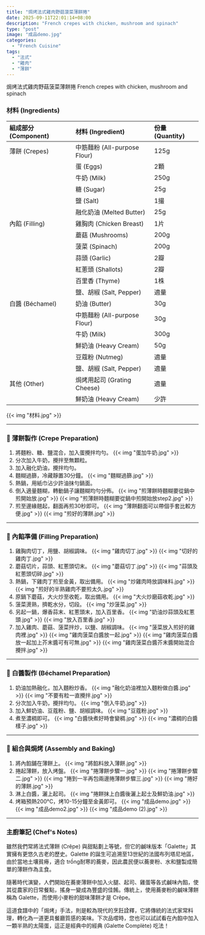 ```yaml
---
title: "焗烤法式雞肉野菇菠菜薄餅捲"
date: 2025-09-11T22:01:14+08:00
description: "French crepes with chicken, mushroom and spinach"
type: "post"
image: "成品demo.jpg"
categories:
  - "French Cuisine"
tags:
  - "法式"
  - "雞肉"
  - "薄餅"
---
```

焗烤法式雞肉野菇菠菜薄餅捲
French crepes with chicken, mushroom and spinach

### 材料 (Ingredients)

| 組成部分 (Component) | 材料 (Ingredient)            | 份量 (Quantity) |
| :------------------- | :--------------------------- | :-------------- |
| 薄餅 (Crepes)        | 中筋麵粉 (All-purpose Flour) | 125g            |
|                      | 蛋 (Eggs)                    | 2顆             |
|                      | 牛奶 (Milk)                  | 250g            |
|                      | 糖 (Sugar)                   | 25g             |
|                      | 鹽 (Salt)                    | 1撮             |
|                      | 融化奶油 (Melted Butter)     | 25g             |
| 內餡 (Filling)       | 雞胸肉 (Chicken Breast)      | 1片             |
|                      | 蘑菇 (Mushrooms)             | 200g            |
|                      | 菠菜 (Spinach)               | 200g            |
|                      | 蒜頭 (Garlic)                | 2瓣             |
|                      | 紅蔥頭 (Shallots)            | 2瓣             |
|                      | 百里香 (Thyme)               | 1株             |
|                      | 鹽、胡椒 (Salt, Pepper)      | 適量            |
| 白醬 (Béchamel)     | 奶油 (Butter)                | 30g             |
|                      | 中筋麵粉 (All-purpose Flour) | 30g             |
|                      | 牛奶 (Milk)                  | 300g            |
|                      | 鮮奶油 (Heavy Cream)         | 50g             |
|                      | 豆蔻粉 (Nutmeg)              | 適量            |
|                      | 鹽、胡椒 (Salt, Pepper)      | 適量            |
| 其他 (Other)         | 焗烤用起司 (Grating Cheese)  | 適量            |
|                      | 鮮奶油 (Heavy Cream)         | 少許            |

{{< img "材料.jpg" >}}

---

### 🥞 薄餅製作 (Crepe Preparation)

1. 將麵粉、糖、鹽混合，加入蛋攪拌均勻。
   {{< img "蛋加牛奶.jpg" >}}
2. 分次加入牛奶，攪拌至無顆粒。
3. 加入融化奶油，攪拌均勻。
4. 麵糊過篩，冷藏靜置30分鐘。
   {{< img "麵糊過篩.jpg" >}}
5. 熱鍋，用紙巾沾少許油抹勻鍋面。
6. 倒入適量麵糊，轉動鍋子讓麵糊均勻分佈。
   {{< img "煎薄餅時麵糊要從鍋中煎開始放.jpg" >}}
   {{< img "煎薄餅時麵糊要從鍋中煎開始放step2.jpg" >}}
7. 煎至邊緣翹起，翻面再煎30秒即可。
   {{< img "薄餅翻面可以帶個手套比較方便.jpg" >}}
   {{< img "煎好的薄餅.jpg" >}}

---

### 🍗 內餡準備 (Filling Preparation)

1. 雞胸肉切丁，用鹽、胡椒調味。
   {{< img "雞肉切丁.jpg" >}}
   {{< img "切好的雞肉丁.jpg" >}}
2. 蘑菇切片，蒜頭、紅蔥頭切末。
   {{< img "蘑菇切丁.jpg" >}}
   {{< img "蒜頭及紅蔥頭切碎.jpg" >}}
3. 熱鍋，下雞肉丁煎至金黃，取出備用。
   {{< img "炒雞肉時放調味料.jpg" >}}
   {{< img "煎好的半熟雞肉不要煎太久.jpg" >}}
4. 原鍋下蘑菇，大火炒至收乾，取出備用。
   {{< img "大火炒磨菇收乾.jpg" >}}
5. 菠菜燙熟，擠乾水分，切段。
   {{< img "炒菠菜.jpg" >}}
6. 另起一鍋，爆香蒜末、紅蔥頭末，加入百里香。
   {{< img "奶油炒蒜頭及紅蔥頭.jpg" >}}
   {{< img "放入百里香.jpg" >}}
7. 加入雞肉、蘑菇、菠菜拌炒，以鹽、胡椒調味。
   {{< img "菠菜放入煎好的雞肉裡.jpg" >}}
   {{< img "雞肉菠菜白醬放一起.jpg" >}}
   {{< img "雞肉菠菜白醬放一起加上芥末醬可有可無.jpg" >}}
   {{< img "雞肉菠菜白醬芥末醬開始混合攪拌.jpg" >}}

---

### 🥛 白醬製作 (Béchamel Preparation)

1. 奶油加熱融化，加入麵粉炒香。
   {{< img "融化奶油裡加入麵粉做白醬.jpg" >}}
   {{< img "不要有粒一直攪拌.jpg" >}}
2. 分次加入牛奶，攪拌均勻。
   {{< img "倒入牛奶.jpg" >}}
3. 加入鮮奶油、豆蔻粉、鹽、胡椒調味。
   {{< img "豆蔻粉.jpg" >}}
4. 煮至濃稠即可。
   {{< img "白醬快煮好時會變稠.jpg" >}}
   {{< img "濃稠的白醬樣子.jpg" >}}

---

### 🧀 組合與焗烤 (Assembly and Baking)

1. 將內餡鋪在薄餅上。
   {{< img "將餡料放入薄餅.jpg" >}}
2. 捲起薄餅，放入烤盤。
   {{< img "捲薄餅步驟一.jpg" >}}
   {{< img "捲薄餅步驟二.jpg" >}}
   {{< img "捲到一半再包兩邊捲薄餅步驟三.jpg" >}}
   {{< img "捲好的薄餅.jpg" >}}
3. 淋上白醬，灑上起司。
   {{< img "捲餅抹上白醬後灑上起士及鮮奶油.jpg" >}}
4. 烤箱預熱200°C，烤10-15分鐘至金黃即可。
   {{< img "成品demo.jpg" >}}
   {{< img "成品demo2.jpg" >}}
   {{< img "成品demo (2).jpg" >}}

---

### 主廚筆記 (Chef's Notes)

雖然我們常將法式薄餅 (Crêpe) 與甜點劃上等號，但它的鹹味版本「Galette」其實擁有更悠久古老的歷史。Galette 的誕生可追溯至13世紀的法國布列塔尼地區，由於當地土壤貧瘠，適合 trồng耐寒的蕎麥，因此農民便以蕎麥粉、水和鹽製成簡單的薄餅作為主食。

隨著時代演變，人們開始在蕎麥薄餅中加入火腿、起司、雞蛋等各式鹹味內餡，使其從農家的日常餐點，搖身一變成為豐盛的佳餚。傳統上，使用蕎麥粉的鹹味薄餅稱為 Galette，而使用小麥粉的甜味薄餅才是 Crêpe。

這道食譜中的「焗烤」手法，則是較為現代的烹飪詮釋，它將傳統的法式家常料理，轉化為一道更具餐廳質感的美味。下次品嚐時，您也可以試試看在內餡中加入一顆半熟的太陽蛋，這正是經典中的經典 (Galette Complète) 吃法！